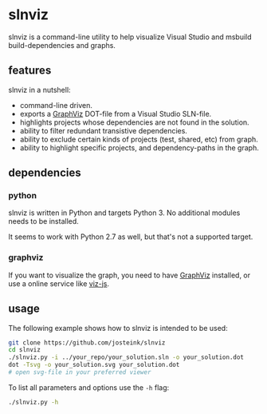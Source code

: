 
# slnviz

slnviz is a command-line utility to help visualize Visual Studio and
msbuild build-dependencies and graphs.


## features

slnviz in a nutshell:

- command-line driven.
- exports a [GraphViz](http://graphviz.org/) DOT-file from a Visual Studio SLN-file.
- highlights projects whose dependencies are not found in the solution.
- ability to filter redundant transistive dependencies.
- ability to exclude certain kinds of projects (test, shared, etc) from
  graph.
- ability to highlight specific projects, and dependency-paths in the graph.

## dependencies

### python

slnviz is written in Python and targets Python 3. No additional modules needs to
be installed.

It seems to work with Python 2.7 as well, but that's not a supported target.

### graphviz

If you want to visualize the graph, you need to have
[GraphViz](http://graphviz.org/) installed, or use a online service
like [viz-js](http://viz-js.com/).

## usage

The following example shows how to slnviz is intended to be used:

````sh
git clone https://github.com/josteink/slnviz
cd slnviz
./slnviz.py -i ../your_repo/your_solution.sln -o your_solution.dot
dot -Tsvg -o your_solution.svg your_solution.dot
# open svg-file in your preferred viewer
````

To list all parameters and options use the `-h` flag:

````sh
./slnviz.py -h
````
